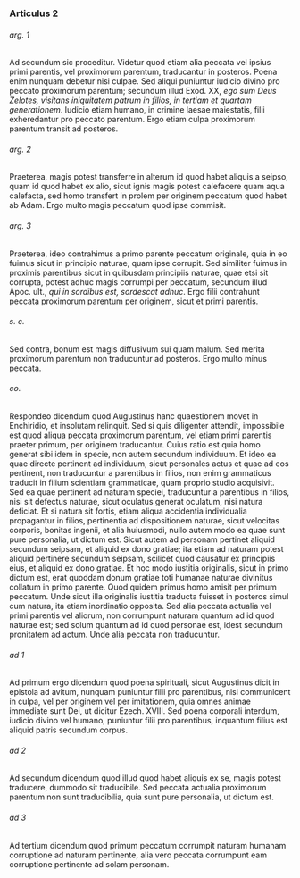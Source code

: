 ### Articulus 2

###### arg. 1
Ad secundum sic proceditur. Videtur quod etiam alia peccata vel ipsius primi parentis, vel proximorum parentum, traducantur in posteros. Poena enim nunquam debetur nisi culpae. Sed aliqui puniuntur iudicio divino pro peccato proximorum parentum; secundum illud Exod. XX, *ego sum Deus Zelotes, visitans iniquitatem patrum in filios, in tertiam et quartam generationem*. Iudicio etiam humano, in crimine laesae maiestatis, filii exheredantur pro peccato parentum. Ergo etiam culpa proximorum parentum transit ad posteros.

###### arg. 2
Praeterea, magis potest transferre in alterum id quod habet aliquis a seipso, quam id quod habet ex alio, sicut ignis magis potest calefacere quam aqua calefacta, sed homo transfert in prolem per originem peccatum quod habet ab Adam. Ergo multo magis peccatum quod ipse commisit.

###### arg. 3
Praeterea, ideo contrahimus a primo parente peccatum originale, quia in eo fuimus sicut in principio naturae, quam ipse corrupit. Sed similiter fuimus in proximis parentibus sicut in quibusdam principiis naturae, quae etsi sit corrupta, potest adhuc magis corrumpi per peccatum, secundum illud Apoc. ult., *qui in sordibus est, sordescat adhuc*. Ergo filii contrahunt peccata proximorum parentum per originem, sicut et primi parentis.

###### s. c.
Sed contra, bonum est magis diffusivum sui quam malum. Sed merita proximorum parentum non traducuntur ad posteros. Ergo multo minus peccata.

###### co.
Respondeo dicendum quod Augustinus hanc quaestionem movet in Enchiridio, et insolutam relinquit. Sed si quis diligenter attendit, impossibile est quod aliqua peccata proximorum parentum, vel etiam primi parentis praeter primum, per originem traducantur. Cuius ratio est quia homo generat sibi idem in specie, non autem secundum individuum. Et ideo ea quae directe pertinent ad individuum, sicut personales actus et quae ad eos pertinent, non traducuntur a parentibus in filios, non enim grammaticus traducit in filium scientiam grammaticae, quam proprio studio acquisivit. Sed ea quae pertinent ad naturam speciei, traducuntur a parentibus in filios, nisi sit defectus naturae, sicut oculatus generat oculatum, nisi natura deficiat. Et si natura sit fortis, etiam aliqua accidentia individualia propagantur in filios, pertinentia ad dispositionem naturae, sicut velocitas corporis, bonitas ingenii, et alia huiusmodi, nullo autem modo ea quae sunt pure personalia, ut dictum est. Sicut autem ad personam pertinet aliquid secundum seipsam, et aliquid ex dono gratiae; ita etiam ad naturam potest aliquid pertinere secundum seipsam, scilicet quod causatur ex principiis eius, et aliquid ex dono gratiae. Et hoc modo iustitia originalis, sicut in primo dictum est, erat quoddam donum gratiae toti humanae naturae divinitus collatum in primo parente. Quod quidem primus homo amisit per primum peccatum. Unde sicut illa originalis iustitia traducta fuisset in posteros simul cum natura, ita etiam inordinatio opposita. Sed alia peccata actualia vel primi parentis vel aliorum, non corrumpunt naturam quantum ad id quod naturae est; sed solum quantum ad id quod personae est, idest secundum pronitatem ad actum. Unde alia peccata non traducuntur.

###### ad 1
Ad primum ergo dicendum quod poena spirituali, sicut Augustinus dicit in epistola ad avitum, nunquam puniuntur filii pro parentibus, nisi communicent in culpa, vel per originem vel per imitationem, quia omnes animae immediate sunt Dei, ut dicitur Ezech. XVIII. Sed poena corporali interdum, iudicio divino vel humano, puniuntur filii pro parentibus, inquantum filius est aliquid patris secundum corpus.

###### ad 2
Ad secundum dicendum quod illud quod habet aliquis ex se, magis potest traducere, dummodo sit traducibile. Sed peccata actualia proximorum parentum non sunt traducibilia, quia sunt pure personalia, ut dictum est.

###### ad 3
Ad tertium dicendum quod primum peccatum corrumpit naturam humanam corruptione ad naturam pertinente, alia vero peccata corrumpunt eam corruptione pertinente ad solam personam.


